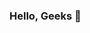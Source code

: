 ### Hello, Geeks 👋

<!--
**prani98/prani98** is a ✨ _special_ ✨ repository because its `README.md` (this file) appears on your GitHub profile.

I am Pranita Khaire and currently working as an Data Analyst Intern at Spark Foundation.

- 🔭 My areas of interest are Data Analysis, Data Visualization and creating effective dashboards.
- 🌱 I’m currently learning Data Engineering Foundations with GCP.
- 👯 I’m looking to collaborate on various Data Science projects and Vizzes.

